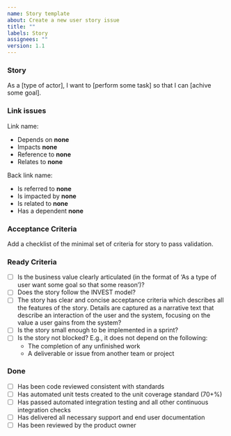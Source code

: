 ```yaml
---
name: Story template
about: Create a new user story issue
title: ""
labels: Story
assignees: ""
version: 1.1
---
```


### Story

As a [type of actor], I want to [perform some task] so that I can [achive some goal].

### Link issues

Link name:

- Depends on **none**
- Impacts **none**
- Reference to **none**
- Relates to **none**

Back link name:

- Is referred to **none**
- Is impacted by **none**
- Is related to **none**
- Has a dependent **none**

### Acceptance Criteria

Add a checklist of the minimal set of criteria for story to pass validation.

### Ready Criteria

- [ ] Is the business value clearly articulated (in the format of ‘As a type of user want some goal so that some reason’)?
- [ ] Does the story follow the INVEST model?
- [ ] The story has clear and concise acceptance criteria which describes all the features of the story. Details are captured as a narrative text that describe an interaction of the user and the system, focusing on the value a user gains from the system?
- [ ] Is the story small enough to be implemented in a sprint?
- [ ] Is the story not blocked? E.g., it does not depend on the following:
  - The completion of any unfinished work
  - A deliverable or issue from another team or project

### Done

- [ ] Has been code reviewed consistent with standards
- [ ] Has automated unit tests created to the unit coverage standard (70+%)
- [ ] Has passed automated integration testing and all other continuous integration checks
- [ ] Has delivered all necessary support and end user documentation
- [ ] Has been reviewed by the product owner
